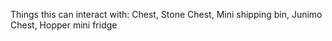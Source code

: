 ﻿Things this can interact with:
Chest,
Stone Chest,
Mini shipping bin,
Junimo Chest,
Hopper
mini fridge
